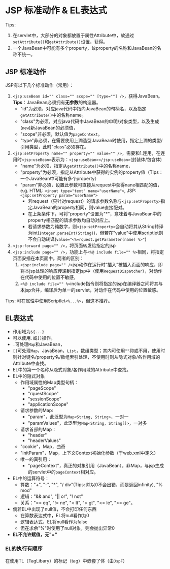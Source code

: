 # JSP 标准动作 & EL表达式
Tips:
1. 在servlet中，大部分的对象都放置于属性Attribute中，故通过`setAttribute()`和`getAttribute()`设置，获得。
2. 一个JavaBean中可能有多个property，故property的名称和JavaBean的名称不统一。

## JSP 标准动作
JSP有以下几个标准动作（常用）：
1. `<jsp:useBean id="" class="" scope="" [type=""] />`，获得JavaBean。**Tips**：JavaBean必须拥有**无参数**的构造器。
	- "id"为必须，对应java代码中指向JavaBean的句柄名，以及指定`getAttribute()`中的名称name。
	- "class"为必须，对应java代码中JavaBean的申明/对象类型，以及生成(`new`)新JavaBean的必须值，
	- "scope"非必须，默认值为`pageContext`。
	- "type"非必须，在需要使用上溯造型JavaBean时使用，指定上溯的类型/引用类型，此时"class"必须存在。
2. `<jsp:setProperty name="" property="" value="" />`，需要和1.连用，在连用时`<jsp:useBean>`表示为：`<jsp:useBean></jsp:useBean>`(封装体/包含体)
	- "name"为必须，指定从`getAttribute()`中的名称name，
	- "property"为必须，指定从Attribute中获得的实例的property值（Tips：一个JavaBean中可能有多个property）
	- "param"非必须，设置此参数可直接从request中获得nane相匹配的值，e.g.  HTML: `<input type="text" name="userName">`, JSP: `<jsp:setProperty param="userName">`
		- 若request（只针对request）的请求参数名称与`<jsp:setProperty>`指定JavaBean的property相同，则value直接配对。
		- 在上条条件下，可将"property"设置为"*"，意味着与JavaBean中的property相匹配的请求参数均自动对应上。
		- 若请求参数为纯数字，则`<jsp:setProperty>`会自动将其从String转译为int(`Integer.parseInt(String)`)，但若在"value"中使用scriptlet则不会自动转译(`value="<%=rquest.getParameter(name) %>"`)
3. `<jsp:forward page="" />`，将页面转发给指定的jsp
4. `<jsp:include page="" />`，功能上与`<%@ include file="" %>`相同，将指定页面安插在本页面中。两者的区别：
	1. `<jsp:include page="" />`jsp动作在运行时“插入”被插入页面的响应，即将本jsp处理的响应传递到指定jsp中（使用`RequestDispatcher`），对动作在代码中使用的位置不敏感，
	2. `<%@ include file="" %>`include指令则将指定的jsp在编译器之间将其与本jsp合并，编译后为单一的servlet，对动作在代码中使用的位置敏感。

Tips: 可在属性中使用Scriptlet`<%...%>`，但这不推荐。

## EL表达式
- 作用域为`${...}`
- 可以使用`.`或`[]`操作，
- `.`可处理`Map`和JavaBean，
- `[]`可处理`Map`，JavaBean，`List`，数组类型；其内可使用`""`抑或不用，使用时则针对键名/property名/数组索引处理，不使用时则从隐式对象/各作用域的Attribute中查找。
- EL中的第一个名称从隐式对象/各作用域的Attribute中查找。
- EL中的隐式对象
	- 作用域属性的Map类型句柄：
		- "pageScope"
		- "rquestScope"
		- "sessionScope"
		- "applicationScope"
	- 请求参数的Map:
		- "param"，此泛型为`Map<String, String>`，一对一
		- "paramValues"，此泛型为`Map<String, String[]>`，一对多
	- 请求首部的Map：
		- "header"
		- "headerValues"
	- "cookie"，Map，曲奇
	- "initParam"，Map，上下文Context初始化参数（于web.xml中定义）
	- 唯一的真引用：
		- "pageContext"，真正的对象引用（JavaBean），非Map，与jsp生成的servlet中的`pageContext`相对应。
- EL中的运算符号：
	- 算数："+", "-", "*", "/ div"(Tips: 除以0不会出错，而是返回infinity), "% mod"
	- 逻辑："&& and", "|| or", "! not"
	- 关系："== eq", "!= ne", "< lt", "> gt", "<= le", ">= ge"。
- 倘若EL中出现了null值，不会打印任何东西
	- 在算数表达式中，EL将null看作为0
	- 逻辑表达式，EL将null看作为false
	- 但在求余"%"时使用了null对象，则会抛出异常0
- **EL不允许赋值，无"="**

### EL的执行有顺序
在使用TL（TagLibary）的标记（tag）中嵌套了体（由`JspF`）




 